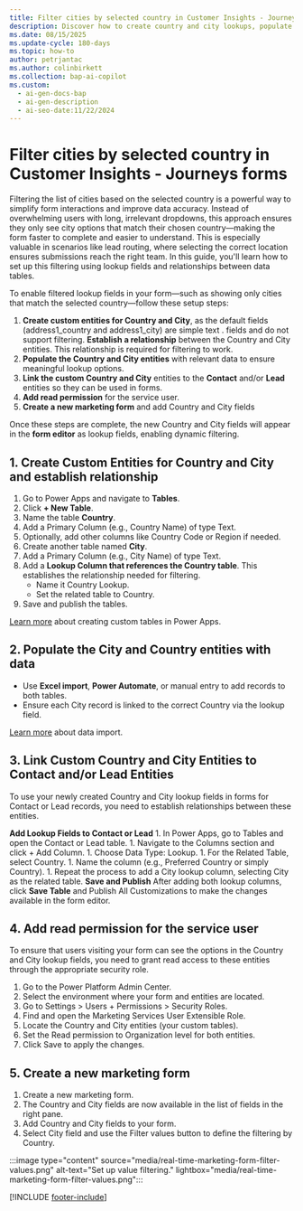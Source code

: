 ```yaml
---
title: Filter cities by selected country in Customer Insights - Journeys forms
description: Discover how to create country and city lookups, populate the values and set up relationship using forms in Dynamics 365 Customer Insights - Journeys. Learn more now!
ms.date: 08/15/2025
ms.update-cycle: 180-days
ms.topic: how-to
author: petrjantac
ms.author: colinbirkett
ms.collection: bap-ai-copilot
ms.custom:
  - ai-gen-docs-bap
  - ai-gen-description
  - ai-seo-date:11/22/2024
---
```


# Filter cities by selected country in Customer Insights - Journeys forms

Filtering the list of cities based on the selected country is a powerful way to simplify form interactions and improve data accuracy. Instead of overwhelming users with long, irrelevant dropdowns, this approach ensures they only see city options that match their chosen country—making the form faster to complete and easier to understand. This is especially valuable in scenarios like lead routing, where selecting the correct location ensures submissions reach the right team. In this guide, you'll learn how to set up this filtering using lookup fields and relationships between data tables.

To enable filtered lookup fields in your form—such as showing only cities that match the selected country—follow these setup steps:

1. **Create custom entities for Country and City**, as the default fields (address1_country and address1_city) are simple text . fields and do not support filtering. **Establish a relationship** between the Country and City entities. This relationship is required for filtering to work.
1. **Populate the Country and City entities** with relevant data to ensure meaningful lookup options.
1. **Link the custom Country and City** entities to the **Contact** and/or **Lead** entities so they can be used in forms.
1. **Add read permission** for the service user.
1. **Create a new marketing form** and add Country and City fields

Once these steps are complete, the new Country and City fields will appear in the **form editor** as lookup fields, enabling dynamic filtering.

## 1. Create Custom Entities for Country and City and establish relationship

1. Go to Power Apps and navigate to **Tables**.
1. Click **+ New Table**.
1. Name the table **Country**.
1. Add a Primary Column (e.g., Country Name) of type Text.
1. Optionally, add other columns like Country Code or Region if needed.
1. Create another table named **City**.
1. Add a Primary Column (e.g., City Name) of type Text.
1. Add a **Lookup Column that references the Country table**. This establishes the relationship needed for filtering.
    - Name it Country Lookup.
    - Set the related table to Country.
1. Save and publish the tables.

[Learn more](https://learn.microsoft.com/power-apps/maker/data-platform/create-edit-entities-portal) about creating custom tables in Power Apps.

## 2. Populate the City and Country entities with data

- Use **Excel import**, **Power Automate**, or manual entry to add records to both tables.
- Ensure each City record is linked to the correct Country via the lookup field.

[Learn more](https://learn.microsoft.com/power-apps/maker/data-platform/data-platform-import-export) about data import.

## 3. Link Custom Country and City Entities to Contact and/or Lead Entities

To use your newly created Country and City lookup fields in forms for Contact or Lead records, you need to establish relationships between these entities.

**Add Lookup Fields to Contact or Lead**
    1. In Power Apps, go to Tables and open the Contact or Lead table.
    1. Navigate to the Columns section and click + Add Column.
    1. Choose Data Type: Lookup.
    1. For the Related Table, select Country.
    1. Name the column (e.g., Preferred Country or simply Country).
    1. Repeat the process to add a City lookup column, selecting City as the related table.
**Save and Publish**
After adding both lookup columns, click **Save Table** and Publish All Customizations to make the changes available in the form editor.

## 4. Add read permission for the service user

To ensure that users visiting your form can see the options in the Country and City lookup fields, you need to grant read access to these entities through the appropriate security role.

1. Go to the Power Platform Admin Center.
1. Select the environment where your form and entities are located.
1. Go to Settings > Users + Permissions > Security Roles.
1. Find and open the Marketing Services User Extensible Role.
1. Locate the Country and City entities (your custom tables).
1. Set the Read permission to Organization level for both entities.
1. Click Save to apply the changes.

## 5. Create a new marketing form

1. Create a new marketing form.
1. The Country and City fields are now available in the list of fields in the right pane.
1. Add Country and City fields to your form.
1. Select City field and use the Filter values button to define the filtering by Country.

:::image type="content" source="media/real-time-marketing-form-filter-values.png" alt-text="Set up value filtering." lightbox="media/real-time-marketing-form-filter-values.png":::

[!INCLUDE [footer-include](./includes/footer-banner.md)]
